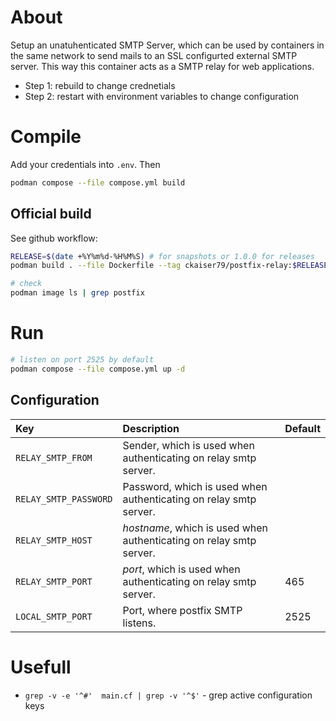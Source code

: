 
# About

Setup an unatuhenticated SMTP Server, which can be used by containers in the same network to send mails
to an SSL configurted external SMTP server. This way this container acts as a SMTP relay for web
applications.

- Step 1: rebuild to change crednetials
- Step 2: restart with environment variables to change configuration 

# Compile

Add your credentials into `.env`. Then

```bash
podman compose --file compose.yml build
```

## Official build

See github workflow:

```bash
RELEASE=$(date +%Y%m%d-%H%M%S) # for snapshots or 1.0.0 for releases
podman build . --file Dockerfile --tag ckaiser79/postfix-relay:$RELEASE

# check
podman image ls | grep postfix
```

# Run

```bash
# listen on port 2525 by default
podman compose --file compose.yml up -d
```

## Configuration

| Key | Description | Default |
|:----|:----|:----|
| `RELAY_SMTP_FROM` | Sender, which is used when authenticating on relay smtp server. | |
| `RELAY_SMTP_PASSWORD` | Password, which is used when authenticating on relay smtp server. | |
| `RELAY_SMTP_HOST` | *hostname*, which is used when authenticating on relay smtp server. | |
| `RELAY_SMTP_PORT` | *port*, which is used when authenticating on relay smtp server. | 465 |
| `LOCAL_SMTP_PORT` | Port, where postfix SMTP listens. | 2525 |

# Usefull

- `grep -v -e '^#'  main.cf | grep -v '^$'` - grep active configuration keys    